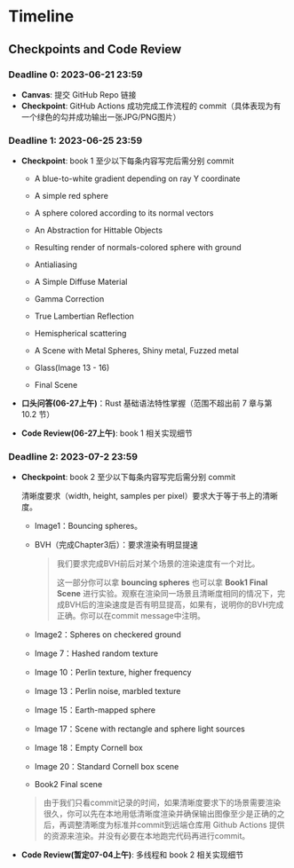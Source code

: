 # Timeline

## Checkpoints and Code **Review**

### Deadline 0: 2023-06-21 23:59

- **Canvas**: 提交 GitHub Repo 链接
- **Checkpoint**: GitHub Actions 成功完成工作流程的 commit（具体表现为有一个绿色的勾并成功输出一张JPG/PNG图片）

### Deadline 1: 2023-06-25 23:59

- **Checkpoint**: book 1 至少以下每条内容写完后需分别 commit
  - A blue-to-white gradient depending on ray Y coordinate

  - A simple red sphere

  - A sphere colored according to its normal vectors

  - An Abstraction for Hittable Objects

  - Resulting render of normals-colored sphere with ground

  - Antialiasing

  - A Simple Diffuse Material

  - Gamma Correction

  - True Lambertian Reflection

  - Hemispherical scattering

  - A Scene with Metal Spheres, Shiny metal, Fuzzed metal

  - Glass(Image 13 - 16)

  - Final Scene

- **口头问答(06-27上午)**：Rust 基础语法特性掌握（范围不超出前 7 章与第 10.2 节）

- **Code Review(06-27上午)**: book 1 相关实现细节

### Deadline 2: 2023-07-2 23:59

- **Checkpoint**: book 2 至少以下每条内容写完后需分别 commit
  
  清晰度要求（width, height, samples per pixel）要求大于等于书上的清晰度。
  
  - Image1：Bouncing spheres。
  
  - BVH（完成Chapter3后）：要求渲染有明显提速
  
    > 我们要求完成BVH前后对某个场景的渲染速度有一个对比。
    >
    > 这一部分你可以拿 **bouncing spheres** 也可以拿 **Book1 Final Scene** 进行实验。观察在渲染同一场景且清晰度相同的情况下，完成BVH后的渲染速度是否有明显提高，如果有，说明你的BVH完成正确。你可以在commit message中注明。
  
  - Image2：Spheres on checkered ground
  
  - Image 7：Hashed random texture
  
  - Image 10：Perlin texture, higher frequency
  
  - Image 13：Perlin noise, marbled texture
  
  - Image 15：Earth-mapped sphere
  
  - Image 17：Scene with rectangle and sphere light sources
  
  - Image 18：Empty Cornell box
  
  - Image 20：Standard Cornell box scene
  
  - Book2 Final scene
  
  > 由于我们只看commit记录的时间，如果清晰度要求下的场景需要渲染很久，你可以先在本地用低清晰度渲染并确保输出图像至少是正确的之后，再调整清晰度为标准并commit到远端仓库用 Github Actions 提供的资源来渲染。并没有必要在本地跑完代码再进行commit。
  
- **Code Review(暂定07-04上午)**: 多线程和 book 2 相关实现细节


